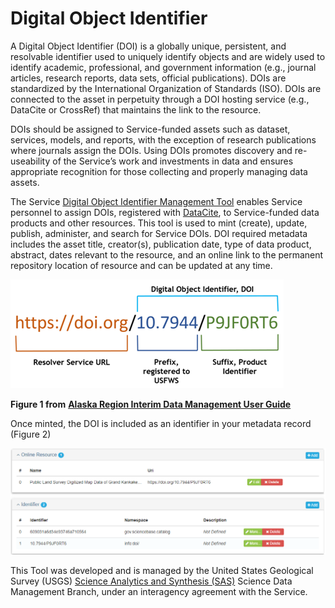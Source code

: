 # Digital Object Identifier



A Digital Object Identifier \(DOI\) is a globally unique, persistent, and resolvable identifier used to uniquely identify objects and are widely used to identify academic, professional, and government information \(e.g., journal articles, research reports, data sets, official publications\).  DOIs are standardized by the International Organization of Standards \(ISO\).  DOIs are connected to the asset in perpetuity through a DOI hosting service \(e.g., DataCite or CrossRef\) that maintains the link to the resource. 

DOIs should be assigned to Service-funded assets such as dataset, services, models, and reports, with the exception of research publications where journals assign the DOIs.  Using DOIs promotes discovery and re-useability of the Service’s work and investments in data and ensures appropriate recognition for those collecting and properly managing data assets.

The Service [Digital Object Identifier Management Tool](https://www1.usgs.gov/fws/doi/) enables Service personnel to assign DOIs, registered with [DataCite](https://datacite.org/), to Service-funded data products and other resources.  This tool is used to mint \(create\), update, publish, administer, and search for Service DOIs.  DOI required metadata includes the asset title, creator\(s\), publication date, type of data product, abstract, dates relevant to the resource, and an online link to the permanent repository location of resource and can be updated at any time.

![ Figure 1:  Anatomy of a DOI URL](../../.gitbook/assets/image%20%2833%29.png)

**Figure 1 from** [**Alaska Region Interim Data Management User Guide**](https://ak-region-dst.gitbook.io/alaska-region-interim-data-management-user-guide/sharing/obtaining-a-digital-object-identifier-doi)

Once minted, the DOI is included as an identifier in your metadata record \(Figure 2\)

![](../../.gitbook/assets/image%20%2830%29.png)

This Tool was developed and is managed by the United States Geological Survey \(USGS\) [Science Analytics and Synthesis \(SAS\)](https://www.usgs.gov/core-science-systems/science-analytics-and-synthesis) Science Data Management Branch, under an interagency agreement with the Service.

